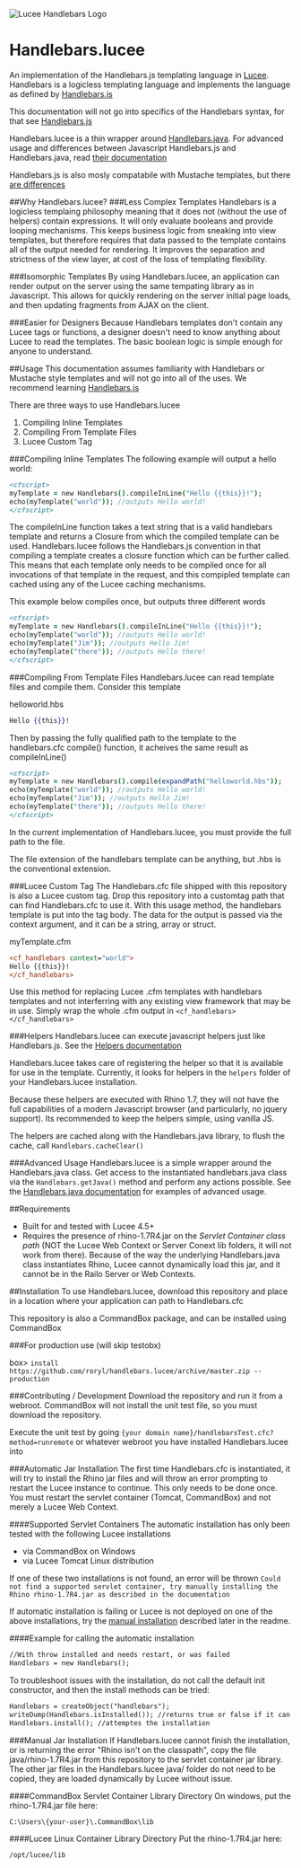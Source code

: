 ![Lucee Handlebars Logo](https://raw.githubusercontent.com/https://github.com/roryl/handlebars.lucee/master/logo.fw.png)

# Handlebars.lucee
An implementation of the Handlebars.js templating language in [Lucee](http://lucee.org/). Handlebars is a logicless templating language and implements the language as defined by [Handlebars.js](http://handlebarsjs.com/)

This documentation will not go into specifics of the Handlebars syntax, for that see [Handlebars.js](http://handlebarsjs.com/)

Handlebars.lucee is a thin wrapper around [Handlebars.java](https://github.com/jknack/handlebars.java). For advanced usage and differences between Javascript Handlebars.js and Handlebars.java, read [their documentation](https://github.com/jknack/handlebars.java)

Handlebars.js is also mosly compatabile with Mustache templates, but there [are differences](https://github.com/wycats/handlebars.js#differences-between-handlebarsjs-and-mustache)

##Why Handlebars.lucee?
###Less Complex Templates
Handlebars is a logicless templaing philosophy meaning that it does not (without the use of helpers) contain expressions. It will only evaluate booleans and provide looping mechanisms. This keeps business logic from sneaking into view templates, but therefore requires that data passed to the template contains all of the output needed for rendering. It improves the separation and strictness of the view layer, at cost of the loss of templating flexibility. 

###Isomorphic Templates
By using Handlebars.lucee, an application can render output on the server using the same tempating library as in Javascript. This allows for quickly rendering on the server initial page loads, and then updating fragments from AJAX on the client.

###Easier for Designers
Because Handlebars templates don't contain any Lucee tags or functions, a designer doesn't need to know anything about Lucee to read the templates. The basic boolean logic is simple enough for anyone to understand.

##Usage
This documentation assumes familiarity with Handlebars or Mustache style templates and will not go into all of the uses. We recommend learning [Handlebars.js](http://handlebarsjs.com/) 

There are three ways to use Handlebars.lucee

1. Compiling Inline Templates
2. Compiling From Template Files
3. Lucee Custom Tag

###Compiling Inline Templates
The following example will output a hello world:
```coldfusion
<cfscript>
myTemplate = new Handlebars().compileInLine("Hello {{this}}!");
echo(myTemplate("world")); //outputs Hello world!
</cfscript>
```

The compileInLine function takes a text string that is a valid handlebars template and returns a Closure from which the compiled template can be used. Handlebars.lucee follows the Handlebars.js convention in that compiling a template creates a closure function which can be further called. This means that each template only needs to be compiled once for all invocations of that template in the request, and this compipled template can cached using any of the Lucee caching mechanisms.

This example below compiles once, but outputs three different words
```coldfusion
<cfscript>
myTemplate = new Handlebars().compileInLine("Hello {{this}}!");
echo(myTemplate("world")); //outputs Hello world!
echo(myTemplate("Jim")); //outputs Hello Jim!
echo(myTemplate("there")); //outputs Hello there!
</cfscript>
```

###Compiling From Template Files
Handlebars.lucee can read template files and compile them. Consider this template

helloworld.hbs
```handlebars
Hello {{this}}!
```

Then by passing the fully qualified path to the template to the handlebars.cfc compile() function, it acheives the same result as compileInLine()

```coldfusion
<cfscript>
myTemplate = new Handlebars().compile(expandPath("helloworld.hbs"));
echo(myTemplate("world")); //outputs Hello world!
echo(myTemplate("Jim")); //outputs Hello Jim!
echo(myTemplate("there")); //outputs Hello there!
</cfscript>
```

In the current implementation of Handlebars.lucee, you must provide the full path to the file.

The file extension of the handlebars template can be anything, but .hbs is the conventional extension.

###Lucee Custom Tag
The Handlebars.cfc file shipped with this repository is also a Lucee custom tag. Drop this repository into a customtag path that can find Handlebars.cfc to use it. With this usage method, the handlebars template is put into the tag body. The data for the output is passed via the context argument, and it can be a string, array or struct.

myTemplate.cfm
```coldfusion
<cf_handlebars context="world">
Hello {{this}}!
</cf_handlebars>
```

Use this method for replacing Lucee .cfm templates with handlebars templates and not interferring with any existing view framework that may be in use. Simply wrap the whole .cfm output in `<cf_handlebars></cf_handlebars>`

###Helpers
Handlebars.lucee can execute javascript helpers just like Handlebars.js. See the [Helpers documentation](http://handlebarsjs.com/block_helpers.html)

Handlebars.lucee takes care of registering the helper so that it is available for use in the template. Currently, it looks for helpers in the `helpers` folder of your Handlebars.lucee installation.

Because these helpers are executed with Rhino 1.7, they will not have the full capabilities of a modern Javascript browser (and particularly, no jquery support). Its recommended to keep the helpers simple, using vanilla JS.

The helpers are cached along with the Handlebars.java library, to flush the cache, call `Handlebars.cacheClear()`

###Advanced Usage
Handlebars.lucee is a simple wrapper around the Handlebars.java class. Get access to the instantiated handlebars.java class via the `Handlebars.getJava()` method and perform any actions possible. See the [Handlebars.java documentation](https://github.com/jknack/handlebars.java) for examples of advanced usage.

##Requirements
* Built for and tested with Lucee 4.5+
* Requires the presence of rhino-1.7R4.jar on the *Servlet Container class path* (NOT the Lucee Web Context or Server Conext lib folders, it will not work from there). Because of the way the underlying Handlebars.java class instantiates Rhino, Lucee cannot dynamically load this jar, and it cannot be in the Railo Server or Web Contexts.

##Installation
To use Handlebars.lucee, download this repository and place in a location where your application can path to Handlebars.cfc

This repository is also a CommandBox package, and can be installed using CommandBox

###For production use (will skip testobx)

box> `install https://github.com/roryl/handlebars.lucee/archive/master.zip --production`

###Contributing / Development
Download the repository and run it from a webroot. CommandBox will not install the unit test file, so you must download the repository. 

Execute the unit test by going `{your domain name}/handlebarsTest.cfc?method=runremote` or whatever webroot you have installed Handlebars.lucee into

###Automatic Jar Installation
The first time Handlebars.cfc is instantiated, it will try to install the Rhino jar files and will throw an error prompting to restart the Lucee instance to continue. This only needs to be done once. You must restart the servlet container (Tomcat, CommandBox) and not merely a Lucee Web Context.

####Supported Servlet Containers
The automatic installation has only been tested with the following Lucee installations
* via CommandBox on Windows
* via Lucee Tomcat Linux distribution

If one of these two installations is not found, an error will be thrown `Could not find a supported servlet container, try manually installing the Rhino rhino-1.7R4.jar as described in the documentation`

If automatic installation is failing or Lucee is not deployed on one of the above installations, try the [manual installation](#manual-jar-installation) described later in the readme. 

####Example for calling the automatic installation
```coldfusion
//With throw installed and needs restart, or was failed
Handlebars = new Handlebars();
```

To troubleshoot issues with the installation, do not call the default init constructor, and then the install methods can be tried:

```coldfusion
Handlebars = createObject("handlebars");
writeDump(Handlebars.isInstalled()); //returns true or false if it can find Rhino
Handlebars.install(); //attemptes the installation
```

###Manual Jar Installation
If Handlebars.lucee cannot finish the installation, or is returning the error "Rhino isn't on the classpath", copy the file java/rhino-1.7R4.jar from this repository to the servlet container jar library. The other jar files in the Handlebars.lucee java/ folder do not need to be copied, they are loaded dynamically by Lucee without issue.

####CommandBox Servlet Container Library Directory
On windows, put the rhino-1.7R4.jar file here:

`C:\Users\{your-user}\.CommandBox\lib`

####Lucee Linux Container Library Directory
Put the rhino-1.7R4.jar here: 

`/opt/lucee/lib`
